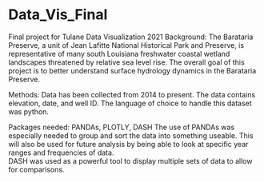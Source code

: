 # Data_Vis_Final
Final project for Tulane Data Visualization 2021
Background: The Barataria Preserve, a unit of Jean Lafitte National Historical Park and Preserve, is representative of many south Louisiana freshwater coastal wetland landscapes threatened by relative sea level rise. The overall goal of this project is to better understand surface hydrology dynamics in the Barataria Preserve. 

Methods: Data has been collected from 2014 to present. The data contains elevation, date, and well ID. The language of choice to handle this dataset was python. 

Packages needed: PANDAs, PLOTLY, DASH
The use of PANDAs was especially needed to group and sort the data into something useable. This will also be used for future analysis by being able to look at specific year ranges and frequencies of data.  
DASH was used as a powerful tool to display multiple sets of data to allow for comparisons. 
